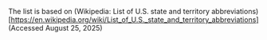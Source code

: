The list is based on (Wikipedia: List of U.S. state and territory abbreviations)[https://en.wikipedia.org/wiki/List_of_U.S._state_and_territory_abbreviations] (Accessed August 25, 2025)
